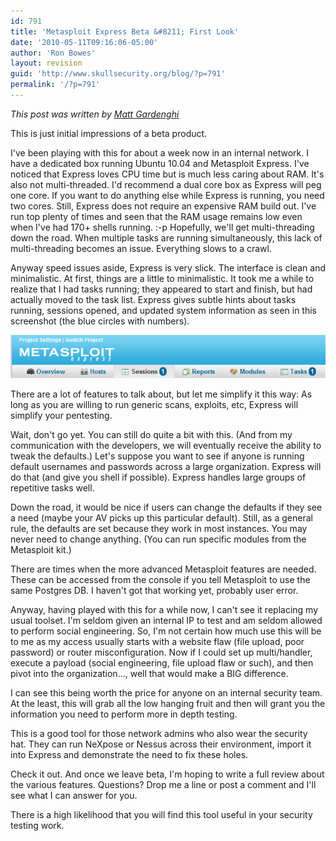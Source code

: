 ```yaml
---
id: 791
title: 'Metasploit Express Beta &#8211; First Look'
date: '2010-05-11T09:16:06-05:00'
author: 'Ron Bowes'
layout: revision
guid: 'http://www.skullsecurity.org/blog/?p=791'
permalink: '/?p=791'
---
```


*This post was written by [Matt Gardenghi](http://www.twitter.com/matt_gardenghi)*

This is just initial impressions of a beta product.

I've been playing with this for about a week now in an internal network. I have a dedicated box running Ubuntu 10.04 and Metasploit Express. I've noticed that Express loves CPU time but is much less caring about RAM. It's also not multi-threaded. I'd recommend a dual core box as Express will peg one core. If you want to do anything else while Express is running, you need two cores. Still, Express does not require an expensive RAM build out. I've run top plenty of times and seen that the RAM usage remains low even when I've had 170+ shells running. :-p Hopefully, we'll get multi-threading down the road. When multiple tasks are running simultaneously, this lack of multi-threading becomes an issue. Everything slows to a crawl.

Anyway speed issues aside, Express is very slick. The interface is clean and minimalistic. At first, things are a little to minimalistic. It took me a while to realize that I had tasks running; they appeared to start and finish, but had actually moved to the task list. Express gives subtle hints about tasks running, sessions opened, and updated system information as seen in this screenshot (the blue circles with numbers).

![](/blogdata/Express1.PNG "Express")

There are a lot of features to talk about, but let me simplify it this way: As long as you are willing to run generic scans, exploits, etc, Express will simplify your pentesting.

Wait, don't go yet. You can still do quite a bit with this. (And from my communication with the developers, we will eventually receive the ability to tweak the defaults.) Let's suppose you want to see if anyone is running default usernames and passwords across a large organization. Express will do that (and give you shell if possible). Express handles large groups of repetitive tasks well.

Down the road, it would be nice if users can change the defaults if they see a need (maybe your AV picks up this particular default). Still, as a general rule, the defaults are set because they work in most instances. You may never need to change anything. (You can run specific modules from the Metasploit kit.)

There are times when the more advanced Metasploit features are needed. These can be accessed from the console if you tell Metasploit to use the same Postgres DB. I haven't got that working yet, probably user error.

Anyway, having played with this for a while now, I can't see it replacing my usual toolset. I'm seldom given an internal IP to test and am seldom allowed to perform social engineering. So, I'm not certain how much use this will be to me as my access usually starts with a website flaw (file upload, poor password) or router misconfiguration. Now if I could set up multi/handler, execute a payload (social engineering, file upload flaw or such), and then pivot into the organization..., well that would make a BIG difference.

I can see this being worth the price for anyone on an internal security team. At the least, this will grab all the low hanging fruit and then will grant you the information you need to perform more in depth testing.

This is a good tool for those network admins who also wear the security hat. They can run NeXpose or Nessus across their environment, import it into Express and demonstrate the need to fix these holes.

Check it out. And once we leave beta, I'm hoping to write a full review about the various features. Questions? Drop me a line or post a comment and I'll see what I can answer for you.

There is a high likelihood that you will find this tool useful in your security testing work.